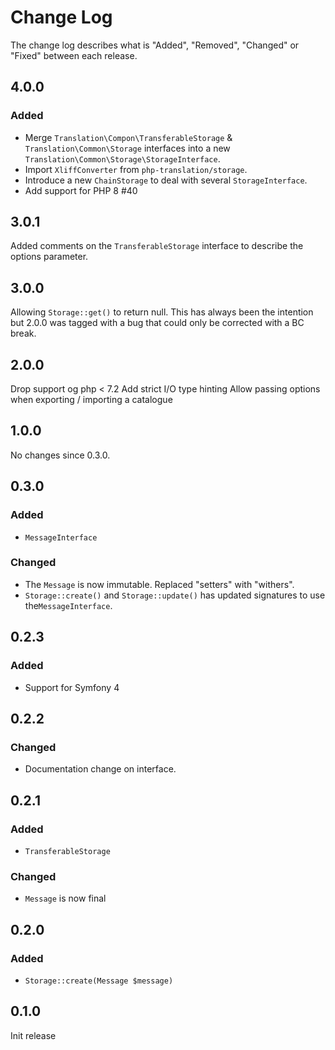 # Change Log

The change log describes what is "Added", "Removed", "Changed" or "Fixed" between each release.

## 4.0.0

### Added

- Merge `Translation\Compon\TransferableStorage` & `Translation\Common\Storage` interfaces into a new `Translation\Common\Storage\StorageInterface`.
- Import `XliffConverter` from `php-translation/storage`.
- Introduce a new `ChainStorage` to deal with several `StorageInterface`.
- Add support for PHP 8 #40

## 3.0.1

Added comments on the `TransferableStorage` interface to describe the options parameter.

## 3.0.0

Allowing `Storage::get()` to return null. This has always been the intention but 2.0.0 was tagged with a bug
that could only be corrected with a BC break.

## 2.0.0

Drop support og php < 7.2
Add strict I/O type hinting
Allow passing options when exporting / importing a catalogue

## 1.0.0

No changes since 0.3.0.

## 0.3.0

### Added

- `MessageInterface`

### Changed

- The `Message` is now immutable. Replaced "setters" with "withers".
- `Storage::create()` and `Storage::update()` has updated signatures to use the`MessageInterface`.

## 0.2.3

### Added

- Support for Symfony 4

## 0.2.2

### Changed

- Documentation change on interface.

## 0.2.1

### Added

- `TransferableStorage`

### Changed

- `Message` is now final

## 0.2.0

### Added

- `Storage::create(Message $message)`

## 0.1.0

Init release

